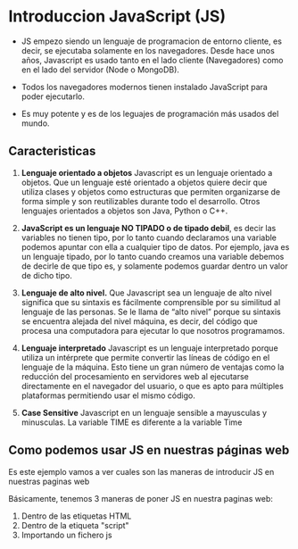 # Introduccion JavaScript (JS)

- JS empezo siendo un lenguaje de programacion de entorno cliente, es decir, se ejecutaba solamente  en los navegadores. Desde hace unos años, Javascript es usado tanto en el lado cliente (Navegadores) como en el lado del servidor (Node o MongoDB).

- Todos los navegadores modernos tienen instalado JavaScript para poder ejecutarlo.

- Es muy potente y es de los leguajes de programación más usados del mundo.

## Caracteristicas

1. <b>Lenguaje orientado a objetos</b> Javascript es un lenguaje orientado a objetos. Que un lenguaje esté orientado a objetos quiere decir que utiliza clases y objetos como estructuras que permiten organizarse de forma simple y son reutilizables durante todo el desarrollo. Otros lenguajes orientados a objetos son Java, Python o C++.

2. <b>JavaScript es un lenguaje NO TIPADO o de tipado debil</b>, es decir las variables no tienen tipo, por lo tanto cuando declaramos una variable podemos apuntar con ella a cualquier tipo de datos. Por ejemplo, java es un lenguaje tipado, por lo tanto cuando creamos una variable debemos de decirle de que tipo es, y solamente podemos guardar dentro un valor de dicho tipo.

3. <b>Lenguaje de alto nivel.</b> Que Javascript sea un lenguaje de alto nivel significa que su sintaxis es fácilmente comprensible por su similitud al lenguaje de las personas. Se le llama de “alto nivel” porque su sintaxis se encuentra alejada del nivel máquina, es decir, del código que procesa una computadora para ejecutar lo que nosotros programamos. 

4. <b>Lenguaje interpretado</b> Javascript es un lenguaje interpretado porque utiliza un intérprete que permite convertir las líneas de código en el lenguaje de la máquina. Esto tiene un gran número de ventajas como la reducción del procesamiento en servidores web al ejecutarse directamente en el navegador del usuario, o que es apto para múltiples plataformas permitiendo usar el mismo código. 

5. <b>Case Sensitive</b> Javascript en un lenguaje sensible a mayusculas y minusculas. La variable TIME es diferente a la variable Time

## Como podemos usar JS en nuestras páginas web

Es este ejemplo vamos a ver cuales son las maneras de introducir JS en nuestras paginas web

Básicamente, tenemos 3 maneras de poner JS en nuestra paginas web:
1. Dentro de las etiquetas HTML
2. Dentro de la etiqueta "script"
3. Importando un fichero js

